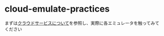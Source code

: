 # cloud-emulate-practices

まずは[クラウドサービスについて](./docs/about-cloud-service.md)を参照し、実際に各エミュレータを触ってみてください
